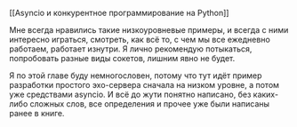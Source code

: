 [[Asyncio и конкурентное программирование на Python]]

Мне всегда нравились такие низкоуровневые примеры, и всегда с ними интересно играться, смотреть, как всё то, с чем мы все ежедневно работаем, работает изнутри. Я лично рекомендую потыкаться, попробовать разные виды сокетов, лишним явно не будет.

Я по этой главе буду немногословен, потому что тут идёт пример разработки простого эхо-сервера сначала на низком уровне, а потом уже средствами asyncio. И всё до жути понятно написано, без каких-либо сложных слов, все определения и прочее уже были написаны ранее в книге.